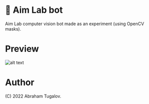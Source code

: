 # 🤖 Aim Lab bot
Aim Lab computer vision bot made as an experiment (using OpenCV masks).

# Preview
![alt text](preview.gif?raw=true)

# Author
(C) 2022 Abraham Tugalov.
